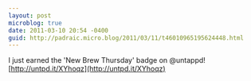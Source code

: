 ```yaml
---
layout: post
microblog: true
date: 2011-03-10 20:54 -0400
guid: http://padraic.micro.blog/2011/03/11/t46010965195624448.html
---
```

I just earned the 'New Brew Thursday' badge on @untappd! [http://untpd.it/XYhoqz](http://untpd.it/XYhoqz)

